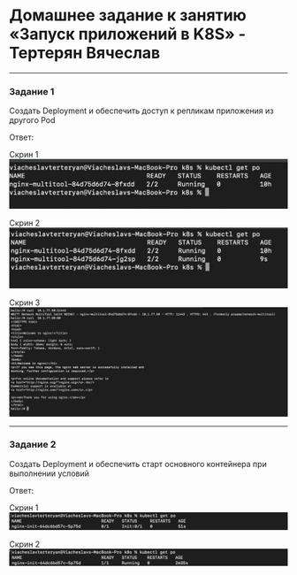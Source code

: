 # Домашнее задание к занятию «Запуск приложений в K8S» - Тертерян Вячеслав

---

### Задание 1  

Создать Deployment и обеспечить доступ к репликам приложения из другого Pod  

Ответ:  

Скрин 1  
![alt text](https://github.com/Marsianec/homework23-3/blob/main/img/1.png)  

Скрин 2  
![alt text](https://github.com/Marsianec/homework23-3/blob/main/img/2.png)  

Скрин 3  
![alt text](https://github.com/Marsianec/homework23-3/blob/main/img/3.png)  

---

### Задание 2  

Создать Deployment и обеспечить старт основного контейнера при выполнении условий  

Ответ:  

Скрин 1  
![alt text](https://github.com/Marsianec/homework23-3/blob/main/img/4.png)  

Скрин 2  
![alt text](https://github.com/Marsianec/homework23-3/blob/main/img/5.png)